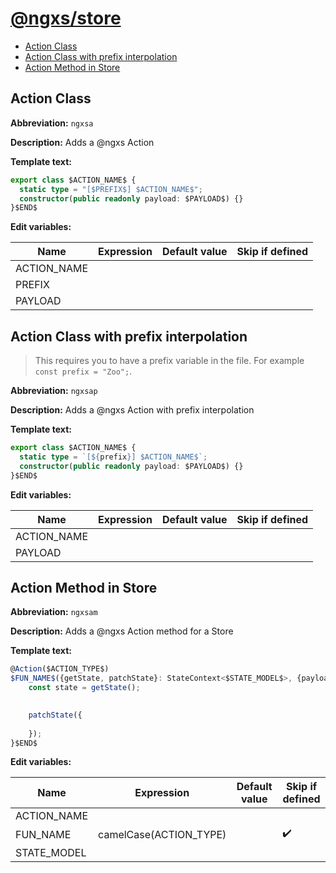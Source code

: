 # [@ngxs/store](https://github.com/ngxs/store)

* [Action Class](https://github.com/JanMalch/intellij-live-templates/blob/master/WebDev/ngxs.md#action-class)
* [Action Class with prefix interpolation](https://github.com/JanMalch/intellij-live-templates/blob/master/WebDev/ngxs.md#action-class-with-prefix-interpolation)
* [Action Method in Store](https://github.com/JanMalch/intellij-live-templates/blob/master/WebDev/ngxs.md#action-method-in-store)

## Action Class

**Abbreviation:** `ngxsa`

**Description:** Adds a @ngxs Action

**Template text:**
```typescript
export class $ACTION_NAME$ {
  static type = "[$PREFIX$] $ACTION_NAME$";
  constructor(public readonly payload: $PAYLOAD$) {}
}$END$
```
**Edit variables:**

| Name        | Expression | Default value | Skip if defined |
|-------------|------------|---------------|-----------------|
| ACTION_NAME |            |               |                 |
| PREFIX      |            |               |                 |
| PAYLOAD     |            |               |                 |


## Action Class with prefix interpolation

>This requires you to have a prefix variable in the file. For example `const prefix = "Zoo";`.

**Abbreviation:** `ngxsap`

**Description:** Adds a @ngxs Action with prefix interpolation

**Template text:**
```typescript
export class $ACTION_NAME$ {
  static type = `[${prefix}] $ACTION_NAME$`;
  constructor(public readonly payload: $PAYLOAD$) {}
}$END$
```
**Edit variables:**

| Name        | Expression | Default value | Skip if defined |
|-------------|------------|---------------|-----------------|
| ACTION_NAME |            |               |                 |
| PAYLOAD     |            |               |                 |


## Action Method in Store

**Abbreviation:** `ngxsam`

**Description:** Adds a @ngxs Action method for a Store

**Template text:**
```typescript
@Action($ACTION_TYPE$)
$FUN_NAME$({getState, patchState}: StateContext<$STATE_MODEL$>, {payload}: $ACTION_TYPE$) {
    const state = getState();

	
    patchState({
    
    });
}$END$
```

**Edit variables:**

| Name        | Expression             | Default value | Skip if defined    |
|-------------|------------------------|---------------|--------------------|
| ACTION_NAME |                        |               |                    |
| FUN_NAME    | camelCase(ACTION_TYPE) |               | :heavy_check_mark: |
| STATE_MODEL |                        |               |                    |
